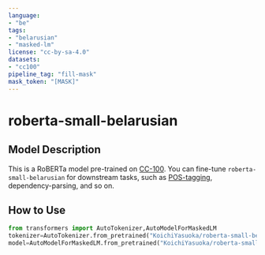 ```yaml
---
language:
- "be"
tags:
- "belarusian"
- "masked-lm"
license: "cc-by-sa-4.0"
datasets:
- "cc100"
pipeline_tag: "fill-mask"
mask_token: "[MASK]"
---
```


# roberta-small-belarusian

## Model Description

This is a RoBERTa model pre-trained on [CC-100](https://data.statmt.org/cc-100/). You can fine-tune `roberta-small-belarusian` for downstream tasks, such as [POS-tagging](https://huggingface.co/KoichiYasuoka/roberta-small-belarusian-upos), dependency-parsing, and so on.

## How to Use

```py
from transformers import AutoTokenizer,AutoModelForMaskedLM
tokenizer=AutoTokenizer.from_pretrained("KoichiYasuoka/roberta-small-belarusian")
model=AutoModelForMaskedLM.from_pretrained("KoichiYasuoka/roberta-small-belarusian")
```

